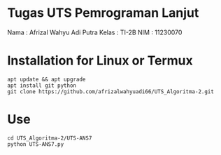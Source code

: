 # Tugas UTS Pemrograman Lanjut

Nama  :  Afrizal Wahyu Adi Putra
Kelas :  TI-2B
NIM   :  11230070

# Installation for Linux or Termux

  ```
  apt update && apt upgrade
  apt install git python
  git clone https://github.com/afrizalwahyuadi66/UTS_Algoritma-2.git
  ```

# Use
  
  ```
  cd UTS_Algoritma-2/UTS-ANS7
  python UTS-ANS7.py
  ```
